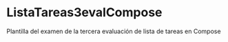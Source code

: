 # ListaTareas3evalCompose

Plantilla del examen de la tercera evaluación de lista de tareas en Compose
